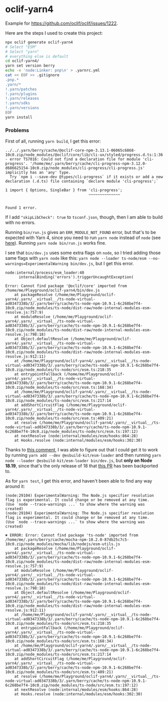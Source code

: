 oclif-yarn4
=================

Example for https://github.com/oclif/oclif/issues/1222.

Here are the steps I used to create this project:

```sh
npx oclif generate oclif-yarn4
# Select "ESM"
# Select "yarn"
# everything else is default
cd oclif-yarn4/
yarn set version berry
echo -e 'node:Linker: pnp\n' > .yarnrc.yml
cat << EOF >> .gitignore
.pnp.*
.yarn/*
!.yarn/patches
!.yarn/plugins
!.yarn/releases
!.yarn/sdks
!.yarn/versions
EOF
yarn install
```
### Problems

First of all, running `yarn build`, I get this error:
```
../../.yarn/berry/cache/@oclif-core-npm-3.13.1-06065c6868-10c0.zip/node_modules/@oclif/core/lib/cli-ux/styled/progress.d.ts:1:36 - error TS7016: Could not find a declaration file for module 'cli-progress'. '/home/me/.yarn/berry/cache/cli-progress-npm-3.12.0-d686625154-10c0.zip/node_modules/cli-progress/cli-progress.js' implicitly has an 'any' type.
  Try `npm i --save-dev @types/cli-progress` if it exists or add a new declaration (.d.ts) file containing `declare module 'cli-progress';`

1 import { Options, SingleBar } from 'cli-progress';
                                     ~~~~~~~~~~~~~~


Found 1 error.
```

If I add `"skipLibCheck": true` to `tsconf.json`, though, then I am able to build with no errors.

Running `bin/run.js` gives an `ERR_MODULE_NOT_FOUND` error, but that's to be expected with Yarn 4, since you need to run `yarn node` instead of `node` (see [here](https://yarnpkg.com/migration/pnp#call-your-scripts-through-yarn-node-rather-than-node)). Running `yarn node bin/run.js` works fine.

I see that `bin/dev.js` uses some extra flags on `node`, so I tried adding those same flags with `yarn node` like this: `yarn node --loader ts-node/esm --no-warnings=ExperimentalWarning bin/dev.js`, but I get this error.

```
node:internal/process/esm_loader:40
      internalBinding('errors').triggerUncaughtException(
                                ^
Error: Cannot find package '@oclif/core' imported from /home/me/Playground/oclif-yarn4/bin/dev.js
    at packageResolve (/home/me/Playground/oclif-yarn4/.yarn/__virtual__/ts-node-virtual-ad0347338b/3/.yarn/berry/cache/ts-node-npm-10.9.1-6c268be7f4-10c0.zip/node_modules/ts-node/dist-raw/node-internal-modules-esm-resolve.js:757:9)
    at moduleResolve (/home/me/Playground/oclif-yarn4/.yarn/__virtual__/ts-node-virtual-ad0347338b/3/.yarn/berry/cache/ts-node-npm-10.9.1-6c268be7f4-10c0.zip/node_modules/ts-node/dist-raw/node-internal-modules-esm-resolve.js:798:18)
    at Object.defaultResolve (/home/me/Playground/oclif-yarn4/.yarn/__virtual__/ts-node-virtual-ad0347338b/3/.yarn/berry/cache/ts-node-npm-10.9.1-6c268be7f4-10c0.zip/node_modules/ts-node/dist-raw/node-internal-modules-esm-resolve.js:912:11)
    at /home/me/Playground/oclif-yarn4/.yarn/__virtual__/ts-node-virtual-ad0347338b/3/.yarn/berry/cache/ts-node-npm-10.9.1-6c268be7f4-10c0.zip/node_modules/ts-node/src/esm.ts:218:35
    at entrypointFallback (/home/me/Playground/oclif-yarn4/.yarn/__virtual__/ts-node-virtual-ad0347338b/3/.yarn/berry/cache/ts-node-npm-10.9.1-6c268be7f4-10c0.zip/node_modules/ts-node/src/esm.ts:168:34)
    at /home/me/Playground/oclif-yarn4/.yarn/__virtual__/ts-node-virtual-ad0347338b/3/.yarn/berry/cache/ts-node-npm-10.9.1-6c268be7f4-10c0.zip/node_modules/ts-node/src/esm.ts:217:14
    at addShortCircuitFlag (/home/me/Playground/oclif-yarn4/.yarn/__virtual__/ts-node-virtual-ad0347338b/3/.yarn/berry/cache/ts-node-npm-10.9.1-6c268be7f4-10c0.zip/node_modules/ts-node/src/esm.ts:409:21)
    at resolve (/home/me/Playground/oclif-yarn4/.yarn/__virtual__/ts-node-virtual-ad0347338b/3/.yarn/berry/cache/ts-node-npm-10.9.1-6c268be7f4-10c0.zip/node_modules/ts-node/src/esm.ts:197:12)
    at nextResolve (node:internal/modules/esm/hooks:864:28)
    at Hooks.resolve (node:internal/modules/esm/hooks:302:30)
```

Thanks to [this comment](https://github.com/yarnpkg/berry/discussions/4044#discussioncomment-5200399), I was able to figure out that I could get it to work by running `yarn add --dev @esbuild-kit/esm-loader` and then running `yarn node --loader @esbuild-kit/esm-loader bin/dev.js`, but **only on Node 18.19**, since that's the only release of 18 that [this PR](https://github.com/nodejs/node/pull/43772) has been backported to.

As for `yarn test`, I get this error, and haven't been able to find any way around it:

```
(node:29104) ExperimentalWarning: The Node.js specifier resolution flag is experimental. It could change or be removed at any time.
(Use `node --trace-warnings ...` to show where the warning was created)
(node:29104) ExperimentalWarning: The Node.js specifier resolution flag is experimental. It could change or be removed at any time.
(Use `node --trace-warnings ...` to show where the warning was created)

✖ ERROR: Error: Cannot find package 'ts-node' imported from /home/me/.yarn/berry/cache/mocha-npm-10.2.0-87db25c7c5-10c0.zip/node_modules/mocha/lib/nodejs/esm-utils.js
    at packageResolve (/home/me/Playground/oclif-yarn4/.yarn/__virtual__/ts-node-virtual-ad0347338b/3/.yarn/berry/cache/ts-node-npm-10.9.1-6c268be7f4-10c0.zip/node_modules/ts-node/dist-raw/node-internal-modules-esm-resolve.js:757:9)
    at moduleResolve (/home/me/Playground/oclif-yarn4/.yarn/__virtual__/ts-node-virtual-ad0347338b/3/.yarn/berry/cache/ts-node-npm-10.9.1-6c268be7f4-10c0.zip/node_modules/ts-node/dist-raw/node-internal-modules-esm-resolve.js:798:18)
    at Object.defaultResolve (/home/me/Playground/oclif-yarn4/.yarn/__virtual__/ts-node-virtual-ad0347338b/3/.yarn/berry/cache/ts-node-npm-10.9.1-6c268be7f4-10c0.zip/node_modules/ts-node/dist-raw/node-internal-modules-esm-resolve.js:912:11)
    at /home/me/Playground/oclif-yarn4/.yarn/__virtual__/ts-node-virtual-ad0347338b/3/.yarn/berry/cache/ts-node-npm-10.9.1-6c268be7f4-10c0.zip/node_modules/ts-node/src/esm.ts:218:35
    at entrypointFallback (/home/me/Playground/oclif-yarn4/.yarn/__virtual__/ts-node-virtual-ad0347338b/3/.yarn/berry/cache/ts-node-npm-10.9.1-6c268be7f4-10c0.zip/node_modules/ts-node/src/esm.ts:168:34)
    at /home/me/Playground/oclif-yarn4/.yarn/__virtual__/ts-node-virtual-ad0347338b/3/.yarn/berry/cache/ts-node-npm-10.9.1-6c268be7f4-10c0.zip/node_modules/ts-node/src/esm.ts:217:14
    at addShortCircuitFlag (/home/me/Playground/oclif-yarn4/.yarn/__virtual__/ts-node-virtual-ad0347338b/3/.yarn/berry/cache/ts-node-npm-10.9.1-6c268be7f4-10c0.zip/node_modules/ts-node/src/esm.ts:409:21)
    at resolve (/home/me/Playground/oclif-yarn4/.yarn/__virtual__/ts-node-virtual-ad0347338b/3/.yarn/berry/cache/ts-node-npm-10.9.1-6c268be7f4-10c0.zip/node_modules/ts-node/src/esm.ts:197:12)
    at nextResolve (node:internal/modules/esm/hooks:864:28)
    at Hooks.resolve (node:internal/modules/esm/hooks:302:30)
```
